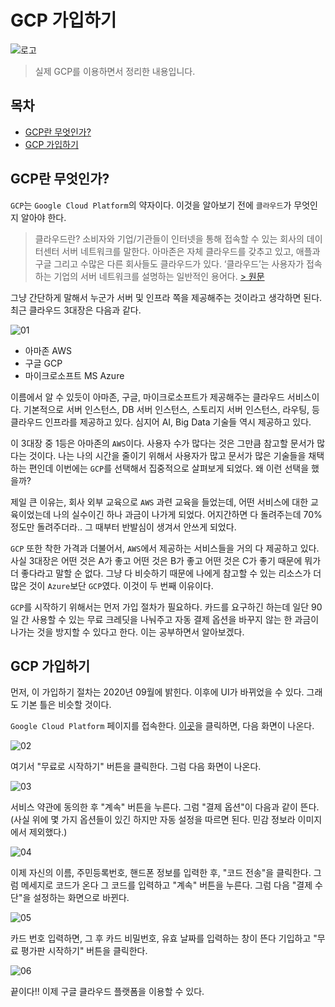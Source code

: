 # GCP 가입하기

![로고](../logo.png)

> 실제 GCP를 이용하면서 정리한 내용입니다.


## 목차
  - [GCP란 무엇인가?](#gcp란-무엇인가)
  - [GCP 가입하기](#gcp-가입하기-1)


## GCP란 무엇인가?

`GCP`는 `Google Cloud Platform`의 약자이다. 이것을 알아보기 전에 `클라우드`가 무엇인지 알아야 한다.

> 클라우드란? 
> 소비자와 기업/기관들이 인터넷을 통해 접속할 수 있는 회사의 데이터센터 서버 네트워크를 말한다. 아마존은 자체 클라우드를 갖추고 있고, 애플과 구글 그리고 수많은 다른 회사들도 클라우드가 있다. ‘클라우드’는 사용자가 접속하는 기업의 서버 네트워크를 설명하는 일반적인 용어다. [> 원문](http://www.ciokorea.com/news/22138#csidx5d76ac07fd7cf7291f489f94d84c97d )

그냥 간단하게 말해서 누군가 서버 및 인프라 쪽을 제공해주는 것이라고 생각하면 된다. 최근 클라우드 3대장은 다음과 같다.

![01](./01.png)

* 아마존 AWS
* 구글 GCP
* 마이크로소프트 MS Azure

이름에서 알 수 있듯이 아마존, 구글, 마이크로소프트가 제공해주는 클라우드 서비스이다. 기본적으로 서버 인스턴스, DB 서버 인스턴스, 스토리지 서버 인스턴스, 라우팅, 등 클라우드 인프라를 제공하고 있다. 심지어 AI, Big Data 기술들 역시 제공하고 있다.

이 3대장 중 1등은 아마존의 `AWS`이다. 사용자 수가 많다는 것은 그만큼 참고할 문서가 많다는 것이다. 나는 나의 시간을 줄이기 위해서 사용자가 많고 문서가 많은 기술들을 채택하는 편인데 이번에는 `GCP`를 선택해서 집중적으로 살펴보게 되었다. 왜 이런 선택을 했을까?

제일 큰 이유는, 회사 외부 교육으로 `AWS` 과련 교육을 들었는데, 어떤 서비스에 대한 교육이었는데 나의 실수이긴 하나 과금이 나가게 되었다. 어지간하면 다 돌려주는데 70% 정도만 돌려주더라.. 그 때부터 반발심이 생겨서 안쓰게 되었다.

`GCP` 또한 착한 가격과 더불어서, `AWS`에서 제공하는 서비스들을 거의 다 제공하고 있다. 사실 3대장은 어떤 것은 A가 좋고 어떤 것은 B가 좋고 어떤 것은 C가 좋기 때문에 뭐가 더 좋다라고 말할 순 없다. 그냥 다 비슷하기 때문에 나에게 참고할 수 있는 리소스가 더 많은 것이 `Azure`보단 `GCP`였다. 이것이 두 번째 이유이다. 

`GCP`를 시작하기 위해서는 먼저 가입 절차가 필요하다. 카드를 요구하긴 하는데 일단 90일 간 사용할 수 있는 무료 크레딧을 나눠주고 자동 결제 옵션을 바꾸지 않는 한 과금이 나가는 것을 방지할 수 있다고 한다. 이는 공부하면서 알아보겠다.


## GCP 가입하기

먼저, 이 가입하기 절차는 2020년 09월에 밝힌다. 이후에 UI가 바뀌었을 수 있다. 그래도 기본 틀은 비슷할 것이다.

`Google Cloud Platform` 페이지를 접속한다. [이곳](https://cloud.google.com/gcp)을 클릭하면, 다음 화면이 나온다.

![02](./02.png)

여기서 "무료로 시작하기" 버튼을 클릭한다. 그럼 다음 화면이 나온다.

![03](./03.png)

서비스 약관에 동의한 후 "계속" 버튼을 누른다. 그럼 "결제 옵션"이 다음과 같이 뜬다. (사실 위에 몇 가지 옵션들이 있긴 하지만 자동 설정을 따르면 된다. 민감 정보라 이미지에서 제외했다.)

![04](./04.png)

이제 자신의 이름, 주민등록번호, 핸드폰 정보를 입력한 후, "코드 전송"을 클릭한다. 그럼 메세지로 코드가 온다 그 코드를 입력하고 "계속" 버튼을 누른다. 그럼 다음 "결제 수단"을 설정하는 화면으로 바뀐다. 

![05](./05.png)

카드 번호 입력하면, 그 후 카드 비밀번호, 유효 날짜를 입력하는 창이 뜬다 기입하고 "무료 평가판 시작하기" 버튼을 클릭한다.

![06](./06.png)

끝이다!! 이제 구글 클라우드 플랫폼을 이용할 수 있다.